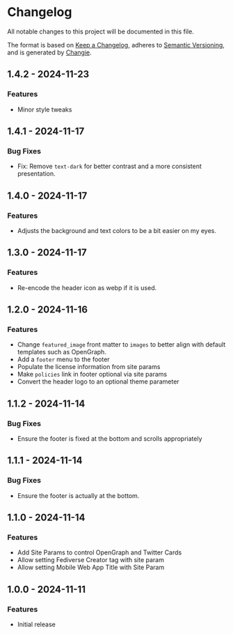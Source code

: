 # Changelog
All notable changes to this project will be documented in this file.

The format is based on [Keep a Changelog](https://keepachangelog.com/en/1.0.0/),
adheres to [Semantic Versioning](https://semver.org/spec/v2.0.0.html),
and is generated by [Changie](https://github.com/miniscruff/changie).

## 1.4.2 - 2024-11-23

### Features

* Minor style tweaks

## 1.4.1 - 2024-11-17

### Bug Fixes

* Fix: Remove `text-dark` for better contrast and a more consistent presentation.

## 1.4.0 - 2024-11-17

### Features

* Adjusts the background and text colors to be a bit easier on my eyes.

## 1.3.0 - 2024-11-17

### Features

* Re-encode the header icon as webp if it is used.

## 1.2.0 - 2024-11-16

### Features

* Change `featured_image` front matter to `images` to better align with default templates such as OpenGraph.
* Add a `footer` menu to the footer
* Populate the license information from site params
* Make `policies` link in footer optional via site params
* Convert the header logo to an optional theme parameter

## 1.1.2 - 2024-11-14

### Bug Fixes

* Ensure the footer is fixed at the bottom and scrolls appropriately

## 1.1.1 - 2024-11-14

### Bug Fixes

* Ensure the footer is actually at the bottom.

## 1.1.0 - 2024-11-14

### Features

* Add Site Params to control OpenGraph and Twitter Cards
* Allow setting Fediverse Creator tag with site param
* Allow setting Mobile Web App Title with Site Param

## 1.0.0 - 2024-11-11

### Features

* Initial release
